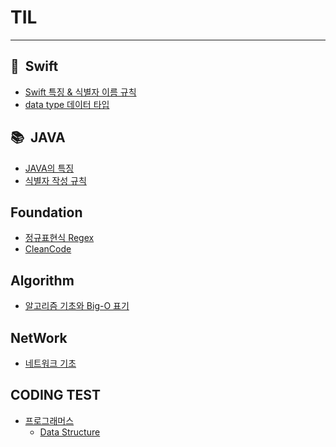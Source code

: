 # **TIL**
---------

##  📖  **Swift**

- [Swift 특징 & 식별자 이름 규칙 ](https://github.com/elenaseo05/TIL/tree/main/Swift/Swift_base)
- [data type 데이터 타입 ](https://github.com/elenaseo05/TIL/tree/main/Swift/Syntax)


##  📚  **JAVA**

- [JAVA의 특징](https://github.com/elenaseo05/TIL/tree/main/JAVA/Java_base)
- [식별자 작성 규칙](https://github.com/elenaseo05/TIL/tree/main/JAVA/Java_base)


## **Foundation**

- [정규표현식 Regex](https://github.com/elenaseo05/TIL/tree/main/Foundation/Regular%20expression%20(regex))
- [CleanCode]()


## **Algorithm**

- [알고리즘 기초와 Big-O 표기 ](https://github.com/elenaseo05/TIL/tree/main/Algorithm)


## **NetWork**

- [네트워크 기초](https://github.com/elenaseo05/TIL/tree/main/%20NetWork)


## **CODING TEST**

- [프로그래머스](https://github.com/elenaseo05/TIL/tree/main/codingTest/프로그래머스)
    - [Data Structure](https://github.com/elenaseo05/TIL/tree/main/codingTest/프로그래머스/Data%20structure)
